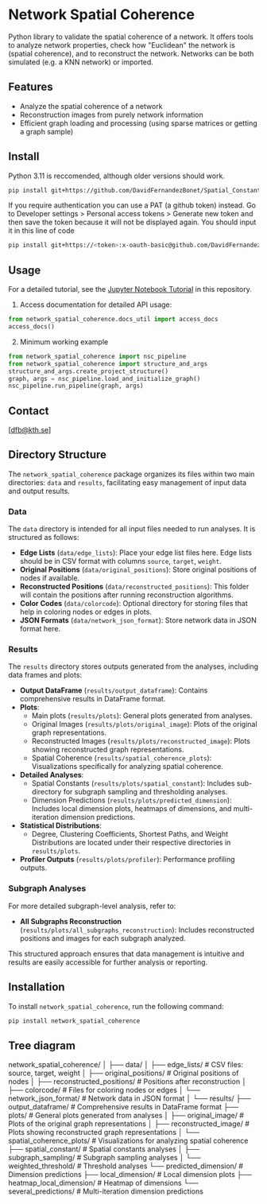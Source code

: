 # Network Spatial Coherence
Python library to validate the spatial coherence of a network. It offers tools to analyze network properties, check how "Euclidean" the network is (spatial coherence), and to reconstruct the network. Networks can be both simulated (e.g. a KNN network) or imported.

## Features
- Analyze the spatial coherence of a network
- Reconstruction images from purely network information
- Efficient graph loading and processing (using sparse matrices or getting a graph sample)


## Install
Python 3.11 is reccomended, although older versions should work.

```bash
pip install git+https://github.com/DavidFernandezBonet/Spatial_Constant_Analysis.git
```
If you require authentication you can use a PAT (a github token) instead. Go to Developer settings > Personal access tokens > Generate new token and then save the token because it will not be displayed again. You should input it in this line of code
```bash
pip install git+https://<token>:x-oauth-basic@github.com/DavidFernandezBonet/Spatial_Constant_Analysis.git
```
## Usage
For a detailed tutorial, see the [Jupyter Notebook Tutorial](./network_spatial_coherence/network_spatial_coherence_tutorial.ipynb) in this repository.

1. Access documentation for detailed API usage:

```python
from network_spatial_coherence.docs_util import access_docs
access_docs()
```

2. Minimum working example

```python
from network_spatial_coherence import nsc_pipeline
from network_spatial_coherence import structure_and_args
structure_and_args.create_project_structure()
graph, args = nsc_pipeline.load_and_initialize_graph()
nsc_pipeline.run_pipeline(graph, args)
```



## Contact
[dfb@kth.se]



## Directory Structure

The `network_spatial_coherence` package organizes its files within two main directories: `data` and `results`, facilitating easy management of input data and output results.

### Data
The `data` directory is intended for all input files needed to run analyses. It is structured as follows:
- **Edge Lists** (`data/edge_lists`): Place your edge list files here. Edge lists should be in CSV format with columns `source`, `target`, `weight`.
- **Original Positions** (`data/original_positions`): Store original positions of nodes if available.
- **Reconstructed Positions** (`data/reconstructed_positions`): This folder will contain the positions after running reconstruction algorithms.
- **Color Codes** (`data/colorcode`): Optional directory for storing files that help in coloring nodes or edges in plots.
- **JSON Formats** (`data/network_json_format`): Store network data in JSON format here.

### Results
The `results` directory stores outputs generated from the analyses, including data frames and plots:
- **Output DataFrame** (`results/output_dataframe`): Contains comprehensive results in DataFrame format.
- **Plots**:
  - Main plots (`results/plots`): General plots generated from analyses.
  - Original Images (`results/plots/original_image`): Plots of the original graph representations.
  - Reconstructed Images (`results/plots/reconstructed_image`): Plots showing reconstructed graph representations.
  - Spatial Coherence (`results/spatial_coherence_plots`): Visualizations specifically for analyzing spatial coherence.
- **Detailed Analyses**:
  - Spatial Constants (`results/plots/spatial_constant`): Includes sub-directory for subgraph sampling and thresholding analyses.
  - Dimension Predictions (`results/plots/predicted_dimension`): Includes local dimension plots, heatmaps of dimensions, and multi-iteration dimension predictions.
- **Statistical Distributions**:
  - Degree, Clustering Coefficients, Shortest Paths, and Weight Distributions are located under their respective directories in `results/plots`.
- **Profiler Outputs** (`results/plots/profiler`): Performance profiling outputs.

### Subgraph Analyses
For more detailed subgraph-level analysis, refer to:
- **All Subgraphs Reconstruction** (`results/plots/all_subgraphs_reconstruction`): Includes reconstructed positions and images for each subgraph analyzed.

This structured approach ensures that data management is intuitive and results are easily accessible for further analysis or reporting.



## Installation

To install `network_spatial_coherence`, run the following command:

```bash
pip install network_spatial_coherence
```


## Tree diagram
network_spatial_coherence/
│
├── data/
│ ├── edge_lists/ # CSV files: source, target, weight
│ ├── original_positions/ # Original positions of nodes
│ ├── reconstructed_positions/ # Positions after reconstruction
│ ├── colorcode/ # Files for coloring nodes or edges
│ └── network_json_format/ # Network data in JSON format
│
└── results/
├── output_dataframe/ # Comprehensive results in DataFrame format
├── plots/ # General plots generated from analyses
│ ├── original_image/ # Plots of the original graph representations
│ ├── reconstructed_image/ # Plots showing reconstructed graph representations
│ └── spatial_coherence_plots/ # Visualizations for analyzing spatial coherence
├── spatial_constant/ # Spatial constants analyses
│ ├── subgraph_sampling/ # Subgraph sampling analyses
│ └── weighted_threshold/ # Threshold analyses
└── predicted_dimension/ # Dimension predictions
├── local_dimension/ # Local dimension plots
├── heatmap_local_dimension/ # Heatmap of dimensions
└── several_predictions/ # Multi-iteration dimension predictions
